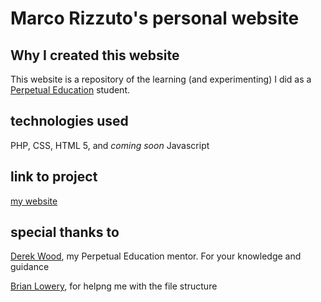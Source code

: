 # Marco Rizzuto's personal website

## Why I created this website
This website is a repository of the learning (and experimenting) I did as a [Perpetual Education](https://perpetual.education) student. 

## technologies used
PHP, CSS, HTML 5, and *coming soon* Javascript

## link to project
[my website](https://peprojects.dev/alpha-1/mprizzuto/)

## special thanks to 
[Derek Wood](https://github.com/sheriffderek), my Perpetual Education mentor. For your knowledge and guidance 

[Brian Lowery](https://github.com/bdlowery), for helpng me with the file structure